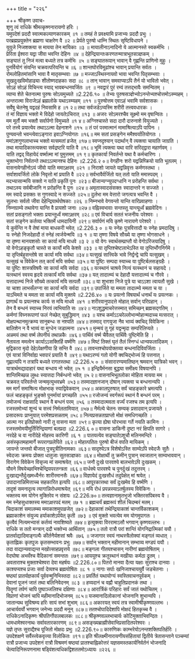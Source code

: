 +++
title = "२२६"

+++
श्रीकृष्ण उवाच-  
शृणु त्वं राधिके श्रीमत्कृष्णनारायणो हरिः ।  
यमुपदेशं प्रददौ स्वात्मकल्याणकारकम् ॥१ ॥
तमहं ते प्रवक्ष्यामि प्रजाभ्यः प्रददौ प्रभुः ।  
परब्रह्मप्रयुक्तेन ब्रह्मणा चाक्षरेण वै ॥२ ॥
प्रेर्यते पुरुषो धाम्नि स्थितः सृष्टिविधापने ।  
युयुजे निजशक्त्या स मायया तेन मायिकाः ॥३ ॥
मायालीनाऽनादिनो ये आत्मानस्ते स्वकर्मभिः ।  
प्रेरिता ईश्वरा यद्वा जीवा भवन्ति देहिनः ॥४ ॥
देहेन्द्रियान्तःकरणतन्मात्राभूतसञ्ज्ञकम् ।  
सङ्घातं तु निजं मत्वा बध्यते तत्र कर्मभिः ॥५ ॥
सङ्घातरूपान् भावान् वै गृह्णन्ति प्राणिनो मुहुः ।  
पुनर्वियोगं संयन्ति चक्रवत्परियन्ति च ॥६ ॥
शान्तघोरविमूढांश्च भावान् प्रयान्ति सर्वतः ।  
रोमलोहितमांसानि भावा वै मातृसम्भवाः ॥७ ॥
मज्जाऽस्थिस्नायवो भावा भवन्ति पितृसम्भवाः ।  
सुखदुःखविमोहाढ्याः शीतोष्णदाहकाः सदा ॥८ ॥
तान् भावान् समवाप्याऽपि तैर्न यो भावितो भवेत् ।  
सोऽहं सोऽहं विचिन्त्य स्याद् भावबन्धनवर्जितः ॥९ ॥
नवद्वारं पुरं रम्यं तत्तद्भावैः समन्वितम् ।  
व्याप्य शेते चेतनात्मा पुरुषः सोऽयमुच्यते ॥2.226.१० ॥
तेभ्यः पुरुषसञ्ज्ञेभ्योऽनन्तेभ्यश्चोत्तमोऽस्म्यहम् ।  
अन्तरात्मा विराजेऽहं ब्रह्मलोके यथाऽस्म्यहम् ॥११ ॥
पुरुषोत्तम एवाऽहं भवामि सर्वशासकः ।  
सर्वेषु चेतनेषु यद्वदहं निवसामि ह ॥१ २॥
तथा सर्वजडेऽप्यस्मि शरीरी तत्त्ववधारकः ।  
तं मां विज्ञाय भक्तो मे विदेहो जायतेऽचिरात् ॥१३ ॥
अजरः सोऽमरश्चैव सूक्ष्मो मम वृषान्वितः ।  
मम मूर्तौ मम भक्तौ सर्वार्पणो विमुच्यते ॥१ ४॥
अग्निश्चास्ते सदा दारौ दारुनाशे वियुज्यते ।  
परे तत्त्वे प्रयात्येव तथाऽऽत्मा देहनाशने ॥१५ ॥
तं परं परमात्मानं मामाश्रित्याऽपि पापिनः ।  
पुण्यवन्तो भवन्त्येवाऽङ्गारा इवाऽग्नियोगतः ॥१६॥
मम सतां प्रसङ्गेन ममैश्वर्यातियोगतः ।  
ममांऽशगुणलाभाच्च भक्तो मत्समतां व्रजेत् ॥१७॥
स्वप्नदृश्यान् पदार्थान् वै त्यक्त्वा चायाति जाग्रति ।  
तथा मायादिकास्त्यक्त्वा सर्वद्रष्टरि याति वै ॥१८॥
भूमिं त्यक्त्वा यथा वारि सरिद्द्वारा महार्णवम् ।  
याति तद्वद् विहायेदं वर्ष्मात्मा मां पुमुत्तमम् ॥१ ९॥
कृतकार्या निवर्तन्ते यथा वै कर्मचारिणः ।  
भुक्तभोगा निर्वतन्ते तथाऽऽत्मानश्च देहिनः ॥2.226.२ ०॥
वेगहीनः शरो यद्वन्निष्क्रियो याति भूतलम् ।  
वासनावेगहीनोऽयं जीवो याति ममाऽक्षरम् ॥२१ ॥
निराशो जायते यद्वन्निवृत्तः कर्मणस्तथा ।  
सर्वाशावर्जितो लोके निवृत्तो मां प्रयाति वै ॥२२॥
सर्वभावैर्वर्जितो यत् ततो याति ममास्पदम् ।  
मदभ्यासान्मयि सक्तो न याति प्रकृतिं पुनः ॥२३॥
बीजान्यग्न्युपदग्धानि न प्ररोहन्ति सर्वथा ।  
तथाऽस्य सर्वबीजानि न प्ररोहन्ति वै पुनः ॥२४॥
अमृतास्वादसंसक्तः स्वादान्तरे न सज्जते ।  
मम स्वादे प्रसक्तः स गुणस्वादे न सज्जते ॥२५॥
दुर्लभा मम वेत्तारो जगत्यत्र भवन्ति वै ।  
सुलभाः सर्वतो जीवा देहेन्द्रियार्थपोषकाः ॥२६ ॥
निम्नभावे वेगवन्तो यान्ति वारिप्रवाहणाः ।  
निम्नग्राम्ये तथावेगा यान्ति वै प्रायशो जनाः ॥२७॥
वह्निस्वभावाः सन्तस्तु यान्त्यूर्ध्वं ब्रह्मवेदिनः ।  
सतां प्रसङ्गतो भक्ताः प्रयान्तूर्ध्वं ममाऽक्षरम् ॥२८॥
एवं विचार्य सततं भजनीयः परेश्वरः ।  
सतां सङ्गेन कर्तव्या भक्तिर्मे धामदायिनी ॥२९॥
सर्वार्पणं मयि कृष्णे नारायणे परेश्वरे ।  
ये कुर्वन्ति न वै तेषां माया बाधकरी भवेत् ॥2.226.३ ० ॥
यः स्नेहः पुत्रवित्तादौ यः स्नेहः प्रमदादिषु ।  
यः स्नेहो निजदेहादौ तं स्नेहं त्वर्जयेन्मयि ॥३ १ ॥
या तृष्णा विषये सौख्ये या तृष्णा भोगसाधने ।  
या तृष्णा मानयशसोः सा कार्या मयि माधवे ॥३ २ ॥
यो वेगः स्वार्थसम्प्राप्तौ यो वेगोऽरिजयादिषु ।  
यो वेगोऽहङ्कृतौ चास्ते स कार्यो मयि केशवे ॥३३ ॥
या तृप्तिश्चेष्टलाभेऽस्ति या तृप्तिर्भोगनिर्गमे ।  
या तृप्तिर्बहुसन्तोषे सा कार्या मयि सर्वथा ॥३४॥
यत्सुखं सात्त्विके भावे निर्द्वन्द्वे चापि यत्सुखम् ।  
यत्सुखं च विवेकेन तत् कार्यं मयि सर्वथा ॥३५॥
या पुष्टिः सम्पदा स्याच्च या पुष्टिर्बलसङ्ग्रहैः ।  
या पुष्टिः शास्त्रविषयैः सा कार्या मयि सर्वदा ॥३६॥
यत्स्थानं चाश्रये नित्यं यत्स्थानं च सहायदे ।  
यत्स्थानं स्वस्य हृदये तत्कार्यं मयि सर्वथा ॥३७॥
यत् तादात्म्यं च देहादौ यत्तादात्म्यं च गौरवे ।  
यत्तादात्म्यं निजे सौख्ये तत्कार्यं मयि सत्पतौ ॥३८॥
या शुभाशा निजे पुत्रे या चाऽऽशा त्वायतौ सुखे ।  
या चाशा लाभसँलग्ना सा कार्या मयि सर्वदा ॥३९॥
उपार्जिते या ममता तादात्म्ये ममता च या ।  
याऽभिमते च ममता सा कार्या मयि मुक्तये ॥2.226.४० ॥
यः प्रयत्नो विषयार्थं धनार्थं यः प्रयत्नकः ।  
प्राणार्थं यः प्रयत्नश्च कार्यः स मयि माधवे ॥४१ ॥
शरीरवानुपादत्ते मोहात् सर्वान् परिग्रहान् ।  
तेन वै बन्धनं स्याच्च निरयं त्वभियाति सः ॥४२॥
नाऽशुद्धमाचरेत्तस्मात् समिच्छन् ब्रह्मसद्गतिम् ।  
कर्मणां विघ्नरूपाणां फलं नेच्छेत् सुबुद्धिमान् ॥४३ ॥
यश्च कर्माऽऽचरेल्लोभान्मोहान्मदाच्च मत्सरात् ।  
मोक्षपन्थानमुत्क्रम्य सानुबन्धः स नश्यति ॥४४॥
तस्माद् रागयुजा नैव भाव्यं क्वचिद् विवेकिना ।  
बालिशेन न वै भाव्यं वा मुग्धेन जडात्मना ॥४५१॥
मृन्मयं तु गृहं यद्वन्मृदा सम्परिलिप्यते ।  
अन्नमयं तथा वर्ष्म लेपनीयं तथान्नकैः ॥४६॥
पार्थिवं वर्ष्म चैवैतत् पार्थिवैः पुष्टिमेति हि ।  
नैतावता ममत्वेन कार्याऽऽसक्तिर्हि वर्ष्मणि ॥४७॥
मिष्टं तिक्तं घृतं तैलं स्निग्धं धान्यफलादिकम् ।  
मृद्विकारा मृदो देहेऽपेक्षणीया हि सन्ति वै ॥४८॥
तावन्तश्चोपयोक्तव्या बन्धनादिविवर्जिताः ।  
एवं यात्रां विनिर्वाह्य भवपारं प्रयाति वै ॥४९॥
यथाऽरण्यं गतो योगी क्वचिद्भोज्यं हि पत्तनात् ।  
गृह्णात्यपि न तत्रापि बध्यते रागतस्तथा ॥2.226.५ ० ॥
संसारारण्यमातिष्ठन् श्रमवान् यात्रिको भवन् ।  
यात्रार्थमद्यादाहारं यथा बन्धाय नो भवेत् ॥५ १ ॥
इन्द्रियैर्मनसा बुद्ध्या समीक्ष्य विषयानपि ।  
शान्तिमिच्छन्न लुब्धः स्यात्तदा निर्बन्धनो भवेत् ॥५ २॥
वासनाभिभूतलोका मोहिता मायया मम ।  
चक्रवत् परिवर्तन्ते जन्ममृत्युभवभ्रमे ॥५३॥
तस्मादज्ञानजान् दोषान् त्यक्त्वा च बन्धनान्यपि ।  
मम मार्गं समाश्रित्य मोक्षभाक् स्याद्विवेकवान् ॥५४॥
अकालपुरुषात् सर्वं चाहङ्कारे भ्रमत्यपि ।  
फलं चाहङ्कृतं भुङ्क्ते पुनर्मायां प्रगच्छति ॥५५॥
रजोजन्यं स्वर्गरूपं स्थानं वै बन्धनं परम् ।  
तमोजन्यं राक्षसादि स्थानं वै बन्धनं परम् ॥५६ ॥
तस्मादात्मवता वर्ज्यं रजश्च तम इत्यपि ।  
रजस्तमोभ्यां शून्यं च सत्त्वं निर्मलतामियात् ॥५७॥
नैर्मल्ये चेतनः सम्यक् प्रसादवान् प्रजायते ।  
प्रसादरूपः प्राप्नुयात् परमेशप्रसन्नताम् ॥५८॥
नित्यप्रसन्नताप्राप्तो मोक्षं समधिगच्छति ।  
आत्मा नर इतिप्रोक्तो नारी तु वासना मता ॥५९॥
कृत्या ह्येषा घोरभावा गर्ते नयति कामिनः ।  
रजस्तमोमयीमूर्तिरिन्द्रियाणां बलप्रदा ॥2.226.६ ०॥
वासना डाकिनी दुष्टा नरं क्षिपति सागरे ।  
नरदेहे च वा नारीदेहे मोहस्य कारिणी ॥६ १ ॥
पातयत्येव सङ्घातेऽशुचौ मलिनमन्दिरे ।  
असंस्कृतमहामार्गे रूपरागप्रलेपिते ॥६२॥
मोहात्पतितः पुरुषो बीजं वपति मायिकम् ।  
जायन्ते जन्तवो बीजात् पुत्रपुत्रीतिनामकाः ॥६३॥
सादृश्येऽत्र विशेषोऽस्ति साम्येऽपि स्वेदजैः सुतैः ।  
स्वेदजाः क्रमयः प्रोक्ता धातुजाः सुतसञ्ज्ञकाः ॥६४॥
मोक्षार्थी तु क्रमीन् पुत्रान् स्वजातान् साम्यभाववान् ।  
विरागेण विवेकेन विसृज्य मां समाश्रयेत् ॥६५॥
जनौ दुःखे पारवश्ये बालभावेऽपि दुःखकम् ।  
यौवने विषयेच्छाभिश्चेन्द्रियपरतन्त्रता ॥६६॥
वार्धक्ये पारवश्ये च पुनर्दुःखं तदुत्तरम् ।  
दुःखाद्यन्तैर्दुःखमध्यैर्नरः शारीरमानसैः ॥६७॥
विज्ञायेदं दुःखसौधं तदुपेक्षेत् मां श्रयेत् ।  
उपादानान्निमित्ताच्च सहकारित इत्यपि ॥६८॥
आपूरकात्तथा सर्वं दुःखमेव हि वर्ष्मणि ।  
तादृशं समनादृत्य त्यागान्निरोधमाश्रयेत् ॥६९॥
मयि रोधं प्रपन्नस्याऽतर्षुलस्य विवेकिनः ।  
भक्तस्य मम योगेन मुक्तिरेव न संशयः ॥2.226.७०॥
तत्त्वज्ञानामृतभुजो भक्तिरसपिबस्य वै ।  
मम स्नेहसुधाक्तस्य ममाऽक्षरपदं मतम् ॥७ १ ॥
ब्रह्मचर्यं ब्रह्मरूपं शीलं चिदम्बरं मतम्।  
चिदाकाशं समालम्ब्य ममाकाशमुपाव्रजेत् ॥७२॥
देहाकाशं तथेन्द्रियाकाशं चान्तर्विकाशकम् ।  
ब्रह्माकाशेन संयुज्य हर्याकाशेऽर्पयेत् कृती ॥७३ ॥
एवं मुक्तो भवत्येव मम योगमुपागतः ।  
कृत्वैवं नित्यमभ्यासं कर्तव्यं नावशिष्यते ॥७४॥
इत्युक्त्वा विररामाऽसौ भगवान् कृष्णवल्लभः ।  
राधिके स ततो मन्त्रान् ददौ भक्तेभ्य आर्थितान् ॥७५॥
ततो रात्रौ परां शान्तिं योगनिद्रात्मिकां ययौ ।  
प्रातर्वाद्यादिमाङ्गल्यैः कीर्तनैर्यशसां श्रवैः ॥७६ ॥
जजागार स्वयं नाथस्त्रैलोक्यां मङ्गलं व्यधात् ।  
कृताह्निकः कृतपूजः कृतसम्भावनः प्रभुः ॥७७॥
सर्वान् भक्तान् महीमानान् सम्भाव्य मण्डपं ययौ ।  
तदा वाद्यान्यवाद्यन्त मखोत्साहप्रवृत्तये ॥७८॥
मङ्गला गीतयश्चासन् नारीणां ब्रह्मयोषिताम् ।  
वेदघोषा अभवँश्च वैदिकानां समन्ततः ॥७९॥
आययुश्च क्रतुस्थानं मखीयाः कर्मठा द्रुतम् ।  
अवताराश्च मुक्ताश्चेश्वरा देवा महर्षयः ॥2.226.८०॥
पितरो मानवा दैत्या यक्षाः सुराश्च दानवाः ।  
काश्यप्यश्च प्रजाः सर्वा देव्यश्च ब्रह्मयोषितः ॥८ १ ॥
नागाः सर्पाः खनिजाश्चाययुर्वै जडचेतनाः ।  
षष्ठ्यां प्रातर्यज्ञकार्यं पूर्ववन्मुनिभिस्तदा ॥८२॥
प्रवर्तितं यथायोग्यं स्वस्तिवाचनपूर्वकम् ।  
देवानां पूजनं जातं तथा बलिनिवेदनम् ॥८३ ॥
हव्यदानं च वह्नौ चाहुतिप्रदानकं तथा ।  
पितॄणां तर्पणं चापि पुष्पाञ्जलिश्च दक्षिणाः ॥८४॥
आरार्त्रिकं परिहारः सर्वं जातं यथोचितम् ।  
विप्राणां भोजनं चापि महीमानादिभोजनम् ॥८५॥
यजमानादिलोकानां भोजनानि शुभान्यपि ।  
जातान्यथ सुविश्रम्य हरिः सायं सभां शुभाम् ॥८६॥
अकारयत् स्वयं तत्र स्वामीश्रीकृष्णवल्लभः ।  
आचार्यवर्यो भगवान् जनेभ्यः प्रददौ मनून् ॥८७॥
ततश्चोपादिदेशापि मोक्षदं हितकृच्च वै ।  
राधिकेऽनादिकृष्णः श्रीपतिर्गोपालबालकः ॥८८॥
श्रीकृष्णवल्लभाचार्यः कोटिमुक्ताभिवन्दितः ।  
धामधामेश्वरनाथः सर्वावतारकारणम् ॥८९॥
असङ्ख्यब्राह्मीसेवाभिप्रसादितपरेश्वरः ।  
यज्ञे तृप्तः सुराद्यैश्च पूजितो मोक्षदः प्रभुः ॥2.226.९०॥
कारुणिकः काम्भरेयोऽनन्तशक्तिपतिर्हरिः ।  
उपदेशक्षणे सर्वैस्त्वेकवृत्त्या विलोकितः ॥९१॥
इति श्रीलक्ष्मीनारायणीयसंहितायां द्वितीये त्रेतासन्ताने पञ्चम्यां रात्रौ प्रजाभ्य उपदेशनं रात्रौ विश्रमणं षष्ठ्यां प्रातश्चाह्निकोत्तरं यज्ञसमस्तकार्यनिर्वर्तनं भोजनादि चेत्यादिनिरूपणनामा षड्विंशत्यधिकद्विशततमोऽध्यायः ॥२२६ ॥
    
